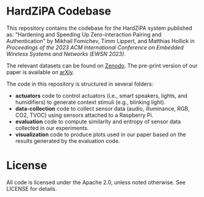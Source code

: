 # HardZiPA Codebase
This repository contains the codebase for the HardZiPA system published as: "Hardening and Speeding Up Zero-interaction Pairing and Authentication" by Mikhail Fomichev, Timm Lippert, and Matthias Hollick in *Proceedings of the 2023 ACM International Conference on Embedded Wireless Systems and Networks (EWSN 2023)*.

The relevant datasets can be found on [Zenodo](https://zenodo.org/record/8263497). The pre-print version of our paper is available on [arXiv](https://arxiv.org/abs/2306.04458).

The code in this repository is structured in several folders:

- **actuators** code to control actuators (i.e., smart speakers, lights, and humidifiers) to generate context stimuli (e.g., blinking light). 
- **data-collection** code to collect sensor data (audio, illuminance, RGB, CO2, TVOC) using sensors attached to a Raspberry Pi. 
- **evaluation** code to compute similarity and entropy of sensor data collected in our experiments.
- **visualization** code to produce plots used in our paper based on the results generated by the evaluation code. 

# License
All code is licensed under the Apache 2.0, unless noted otherwise. See LICENSE for details.
